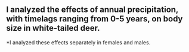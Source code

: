 ## I analyzed the effects of annual precipitation, with timelags ranging from 0-5 years, on body size in white-tailed deer.
  *I analyzed these effects separately in females and males.
